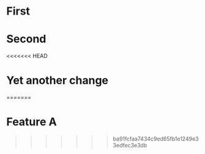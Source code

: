 # First
# Second
<<<<<<< HEAD
# Yet another change
=======
# Feature A
>>>>>>> ba91fcfaa7434c9ed65fb1e1249e33edfec3e3db
